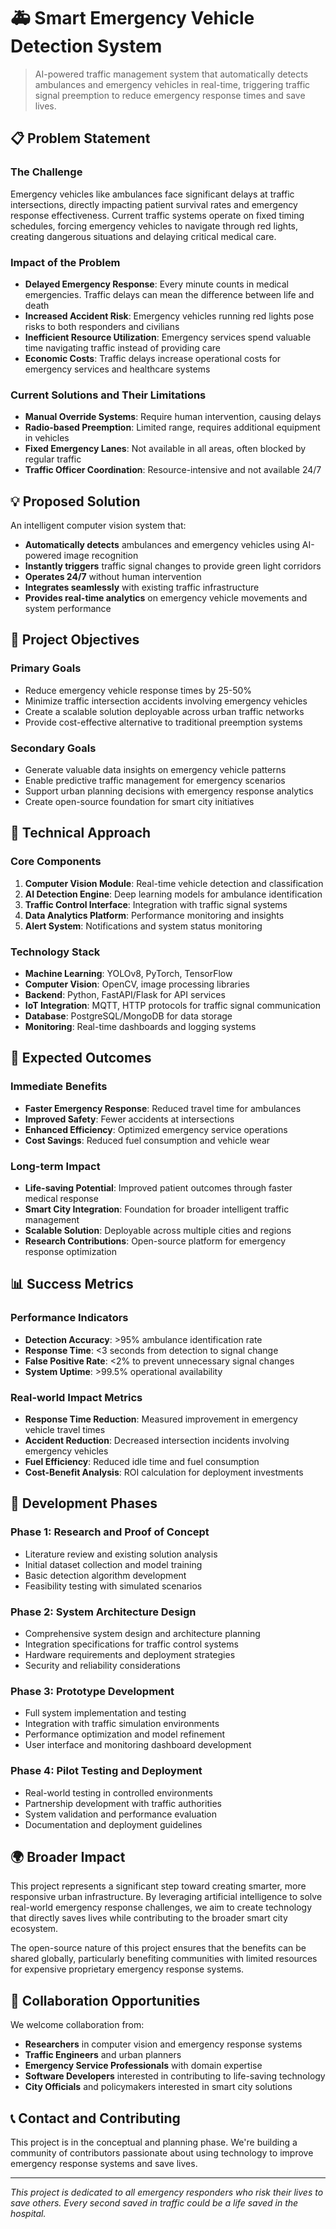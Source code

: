 # 🚑 Smart Emergency Vehicle Detection System

> AI-powered traffic management system that automatically detects ambulances and emergency vehicles in real-time, triggering traffic signal preemption to reduce emergency response times and save lives.

## 📋 Problem Statement

### The Challenge
Emergency vehicles like ambulances face significant delays at traffic intersections, directly impacting patient survival rates and emergency response effectiveness. Current traffic systems operate on fixed timing schedules, forcing emergency vehicles to navigate through red lights, creating dangerous situations and delaying critical medical care.

### Impact of the Problem
- **Delayed Emergency Response**: Every minute counts in medical emergencies. Traffic delays can mean the difference between life and death
- **Increased Accident Risk**: Emergency vehicles running red lights pose risks to both responders and civilians
- **Inefficient Resource Utilization**: Emergency services spend valuable time navigating traffic instead of providing care
- **Economic Costs**: Traffic delays increase operational costs for emergency services and healthcare systems

### Current Solutions and Their Limitations
- **Manual Override Systems**: Require human intervention, causing delays
- **Radio-based Preemption**: Limited range, requires additional equipment in vehicles
- **Fixed Emergency Lanes**: Not available in all areas, often blocked by regular traffic
- **Traffic Officer Coordination**: Resource-intensive and not available 24/7

## 💡 Proposed Solution

An intelligent computer vision system that:
- **Automatically detects** ambulances and emergency vehicles using AI-powered image recognition
- **Instantly triggers** traffic signal changes to provide green light corridors
- **Operates 24/7** without human intervention
- **Integrates seamlessly** with existing traffic infrastructure
- **Provides real-time analytics** on emergency vehicle movements and system performance

## 🎯 Project Objectives

### Primary Goals
- Reduce emergency vehicle response times by 25-50%
- Minimize traffic intersection accidents involving emergency vehicles
- Create a scalable solution deployable across urban traffic networks
- Provide cost-effective alternative to traditional preemption systems

### Secondary Goals
- Generate valuable data insights on emergency vehicle patterns
- Enable predictive traffic management for emergency scenarios
- Support urban planning decisions with emergency response analytics
- Create open-source foundation for smart city initiatives

## 🔬 Technical Approach

### Core Components
1. **Computer Vision Module**: Real-time vehicle detection and classification
2. **AI Detection Engine**: Deep learning models for ambulance identification
3. **Traffic Control Interface**: Integration with traffic signal systems
4. **Data Analytics Platform**: Performance monitoring and insights
5. **Alert System**: Notifications and system status monitoring

### Technology Stack
- **Machine Learning**: YOLOv8, PyTorch, TensorFlow
- **Computer Vision**: OpenCV, image processing libraries
- **Backend**: Python, FastAPI/Flask for API services
- **IoT Integration**: MQTT, HTTP protocols for traffic signal communication
- **Database**: PostgreSQL/MongoDB for data storage
- **Monitoring**: Real-time dashboards and logging systems

## 🌟 Expected Outcomes

### Immediate Benefits
- **Faster Emergency Response**: Reduced travel time for ambulances
- **Improved Safety**: Fewer accidents at intersections
- **Enhanced Efficiency**: Optimized emergency service operations
- **Cost Savings**: Reduced fuel consumption and vehicle wear

### Long-term Impact
- **Life-saving Potential**: Improved patient outcomes through faster medical response
- **Smart City Integration**: Foundation for broader intelligent traffic management
- **Scalable Solution**: Deployable across multiple cities and regions
- **Research Contributions**: Open-source platform for emergency response optimization

## 📊 Success Metrics

### Performance Indicators
- **Detection Accuracy**: >95% ambulance identification rate
- **Response Time**: <3 seconds from detection to signal change
- **False Positive Rate**: <2% to prevent unnecessary signal changes
- **System Uptime**: >99.5% operational availability

### Real-world Impact Metrics
- **Response Time Reduction**: Measured improvement in emergency vehicle travel times
- **Accident Reduction**: Decreased intersection incidents involving emergency vehicles
- **Fuel Efficiency**: Reduced idle time and fuel consumption
- **Cost-Benefit Analysis**: ROI calculation for deployment investments

## 🔄 Development Phases

### Phase 1: Research and Proof of Concept
- Literature review and existing solution analysis
- Initial dataset collection and model training
- Basic detection algorithm development
- Feasibility testing with simulated scenarios

### Phase 2: System Architecture Design
- Comprehensive system design and architecture planning
- Integration specifications for traffic control systems
- Hardware requirements and deployment strategies
- Security and reliability considerations

### Phase 3: Prototype Development
- Full system implementation and testing
- Integration with traffic simulation environments
- Performance optimization and model refinement
- User interface and monitoring dashboard development

### Phase 4: Pilot Testing and Deployment
- Real-world testing in controlled environments
- Partnership development with traffic authorities
- System validation and performance evaluation
- Documentation and deployment guidelines

## 🌍 Broader Impact

This project represents a significant step toward creating smarter, more responsive urban infrastructure. By leveraging artificial intelligence to solve real-world emergency response challenges, we aim to create technology that directly saves lives while contributing to the broader smart city ecosystem.

The open-source nature of this project ensures that the benefits can be shared globally, particularly benefiting communities with limited resources for expensive proprietary emergency response systems.

## 🤝 Collaboration Opportunities

We welcome collaboration from:
- **Researchers** in computer vision and emergency response systems
- **Traffic Engineers** and urban planners
- **Emergency Service Professionals** with domain expertise
- **Software Developers** interested in contributing to life-saving technology
- **City Officials** and policymakers interested in smart city solutions

## 📞 Contact and Contributing

This project is in the conceptual and planning phase. We're building a community of contributors passionate about using technology to improve emergency response systems and save lives.

---

*This project is dedicated to all emergency responders who risk their lives to save others. Every second saved in traffic could be a life saved in the hospital.*
